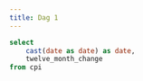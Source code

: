```yaml
---
title: Dag 1
---
```


```sql cpi
select
    cast(date as date) as date,
    twelve_month_change
from cpi
```

<LineChart
    data={cpi}
    title="Konsumprisindeksen"
    x=date
    y=twelve_month_change
/>
